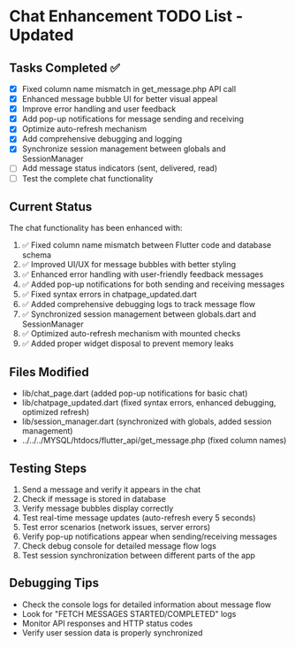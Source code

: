 # Chat Enhancement TODO List - Updated

## Tasks Completed ✅
- [x] Fixed column name mismatch in get_message.php API call
- [x] Enhanced message bubble UI for better visual appeal
- [x] Improve error handling and user feedback
- [x] Add pop-up notifications for message sending and receiving
- [x] Optimize auto-refresh mechanism
- [x] Add comprehensive debugging and logging
- [x] Synchronize session management between globals and SessionManager
- [ ] Add message status indicators (sent, delivered, read)
- [ ] Test the complete chat functionality

## Current Status
The chat functionality has been enhanced with:
1. ✅ Fixed column name mismatch between Flutter code and database schema
2. ✅ Improved UI/UX for message bubbles with better styling
3. ✅ Enhanced error handling with user-friendly feedback messages
4. ✅ Added pop-up notifications for both sending and receiving messages
5. ✅ Fixed syntax errors in chatpage_updated.dart
6. ✅ Added comprehensive debugging logs to track message flow
7. ✅ Synchronized session management between globals.dart and SessionManager
8. ✅ Optimized auto-refresh mechanism with mounted checks
9. ✅ Added proper widget disposal to prevent memory leaks

## Files Modified
- lib/chat_page.dart (added pop-up notifications for basic chat)
- lib/chatpage_updated.dart (fixed syntax errors, enhanced debugging, optimized refresh)
- lib/session_manager.dart (synchronized with globals, added session management)
- ../../../MYSQL/htdocs/flutter_api/get_message.php (fixed column names)

## Testing Steps
1. Send a message and verify it appears in the chat
2. Check if message is stored in database
3. Verify message bubbles display correctly
4. Test real-time message updates (auto-refresh every 5 seconds)
5. Test error scenarios (network issues, server errors)
6. Verify pop-up notifications appear when sending/receiving messages
7. Check debug console for detailed message flow logs
8. Test session synchronization between different parts of the app

## Debugging Tips
- Check the console logs for detailed information about message flow
- Look for "FETCH MESSAGES STARTED/COMPLETED" logs
- Monitor API responses and HTTP status codes
- Verify user session data is properly synchronized
